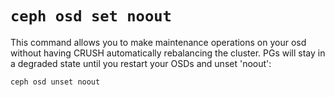 # `ceph osd set noout`

This command allows you to make maintenance operations on your osd without
having CRUSH automatically rebalancing the cluster.
PGs will stay in a degraded state until you restart your OSDs and unset 'noout':

```sh
ceph osd unset noout
```
